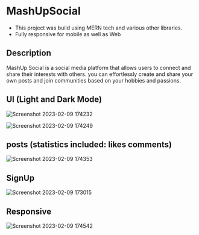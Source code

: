# MashUpSocial

- This project was build using MERN tech and various other libraries.
- Fully responsive for mobile as well as Web

## Description

MashUp Social is a social media platform that allows users to connect and share their interests with others. 
you can effortlessly create and share your own posts
and join communities based on your hobbies and passions.

## UI (Light and Dark Mode)

![Screenshot 2023-02-09 174232](https://user-images.githubusercontent.com/88382605/217837788-3cb0fd95-c468-4525-b5c4-4194ccfe6a08.png)


![Screenshot 2023-02-09 174249](https://user-images.githubusercontent.com/88382605/217839301-9b0377b7-2abf-4205-97ed-86eea32cfe3c.png)



## posts (statistics included: likes comments)

![Screenshot 2023-02-09 174353](https://user-images.githubusercontent.com/88382605/217838008-d038509f-4684-4697-a5bf-99d537dcb46f.png)

## SignUp

![Screenshot 2023-02-09 173015](https://user-images.githubusercontent.com/88382605/217838311-bd6a2293-c596-4c3f-bf04-562341111111.png)

## Responsive

![Screenshot 2023-02-09 174542](https://user-images.githubusercontent.com/88382605/217838783-315a6adc-fdae-49dd-9cc9-10fd91050a34.png)
